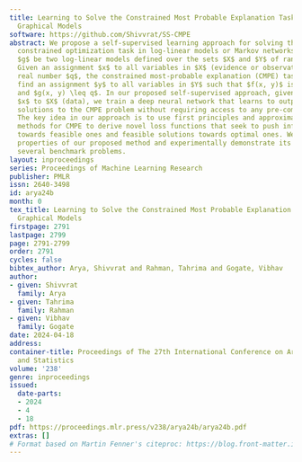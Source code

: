 ```yaml
---
title: Learning to Solve the Constrained Most Probable Explanation Task in Probabilistic
  Graphical Models
software: https://github.com/Shivvrat/SS-CMPE
abstract: We propose a self-supervised learning approach for solving the following
  constrained optimization task in log-linear models or Markov networks. Let $f$ and
  $g$ be two log-linear models defined over the sets $X$ and $Y$ of random variables.
  Given an assignment $x$ to all variables in $X$ (evidence or observations) and a
  real number $q$, the constrained most-probable explanation (CMPE) task seeks to
  find an assignment $y$ to all variables in $Y$ such that $f(x, y)$ is maximized
  and $g(x, y) \leq q$. In our proposed self-supervised approach, given assignments
  $x$ to $X$ (data), we train a deep neural network that learns to output near-optimal
  solutions to the CMPE problem without requiring access to any pre-computed solutions.
  The key idea in our approach is to use first principles and approximate inference
  methods for CMPE to derive novel loss functions that seek to push infeasible solutions
  towards feasible ones and feasible solutions towards optimal ones. We analyze the
  properties of our proposed method and experimentally demonstrate its efficacy on
  several benchmark problems.
layout: inproceedings
series: Proceedings of Machine Learning Research
publisher: PMLR
issn: 2640-3498
id: arya24b
month: 0
tex_title: Learning to Solve the Constrained Most Probable Explanation Task in Probabilistic
  Graphical Models
firstpage: 2791
lastpage: 2799
page: 2791-2799
order: 2791
cycles: false
bibtex_author: Arya, Shivvrat and Rahman, Tahrima and Gogate, Vibhav
author:
- given: Shivvrat
  family: Arya
- given: Tahrima
  family: Rahman
- given: Vibhav
  family: Gogate
date: 2024-04-18
address:
container-title: Proceedings of The 27th International Conference on Artificial Intelligence
  and Statistics
volume: '238'
genre: inproceedings
issued:
  date-parts:
  - 2024
  - 4
  - 18
pdf: https://proceedings.mlr.press/v238/arya24b/arya24b.pdf
extras: []
# Format based on Martin Fenner's citeproc: https://blog.front-matter.io/posts/citeproc-yaml-for-bibliographies/
---
```


